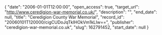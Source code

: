 {
  "date": "2006-01-01T12:00:00", 
  "open_access": true, 
  "target_url": "http://www.ceredigion-war-memorial.co.uk/", 
  "description": "", 
  "end_date": null, 
  "title": "Ceredigion County War Memorial", 
  "record_id": "20060101T120000/cigCUDoJqTkIHOkVm1kLIw==", 
  "publisher": "ceredigion-war-memorial.co.uk", 
  "slug": 162791452, 
  "start_date": null
}

